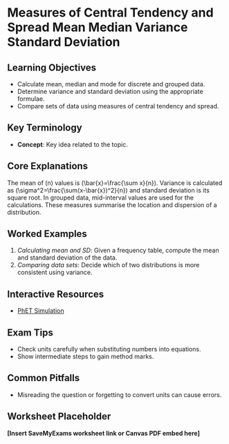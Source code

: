 # Measures of Central Tendency and Spread Mean Median Variance Standard Deviation

## Learning Objectives
- Calculate mean, median and mode for discrete and grouped data.
- Determine variance and standard deviation using the appropriate formulae.
- Compare sets of data using measures of central tendency and spread.

## Key Terminology
- **Concept**: Key idea related to the topic.

## Core Explanations
The mean of \(n\) values is \(\bar{x}=\frac{\sum x}{n}\).  Variance is calculated as \(\sigma^2=\frac{\sum(x-\bar{x})^2}{n}\) and standard deviation is its square root.  In grouped data, mid-interval values are used for the calculations.  These measures summarise the location and dispersion of a distribution.

## Worked Examples
1. *Calculating mean and SD*: Given a frequency table, compute the mean and standard deviation of the data.
2. *Comparing data sets*: Decide which of two distributions is more consistent using variance.

## Interactive Resources
- [PhET Simulation](https://phet.colorado.edu/)

## Exam Tips
- Check units carefully when substituting numbers into equations.
- Show intermediate steps to gain method marks.

## Common Pitfalls
- Misreading the question or forgetting to convert units can cause errors.

## Worksheet Placeholder
**[Insert SaveMyExams worksheet link or Canvas PDF embed here]**

